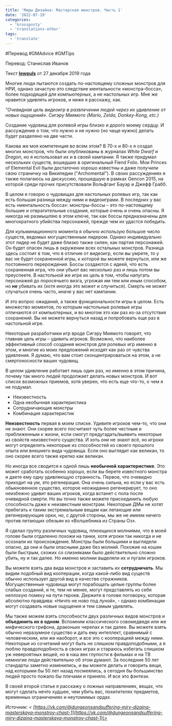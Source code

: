 ```yaml
---
title: 'Миры Дизайна: Мастерская монстров. Часть 1'
date: '2022-07-19'
categories:
  - 'krossposty'
  - 'translations-other'
tags:
  - 'translate'
---
```


#Перевод #GMAdvice #GMTips

Перевод: Станислав Иванов

Текст [**lewpuls**](https://vk.com/away.php?to=http://www.enworld.org/forum/member.php?30518-lewpuls) от 27 декабря 2019 года

Многие люди пытаются создать по-настоящему сложных монстров для НРИ, однако зачастую это следствие ментальности «монстра-босса», более подходящей для компьютерных, а не настольных игр. Мне же нравится удивлять игроков, и ниже я расскажу, как.

_"Очевидная цель видеоигр в развлечении людей через их удивление от новых ощущений». Сигэру Миямото (Mario, Zelda, Donkey-Kong, etc.)_

Создание чудовищ для ролевой игры близко и дорого моему сердцу. И рассуждение о том, что нужно и не нужно (но чаще нужно) делать будет разделено на две части.

Какова же моя компетенция во всем этом? В 70-х и 80-х я создал многих монстров, что были опубликованы в журналах _White Dwarf_ и _Dragon_, но я использовал их и в своей кампании. Я также придумал нескольких существ, вошедших в оригинальный Fiend Folio. Мои Princes of Elemental Evil были достаточно хорошо известны и даже получили свою страничку на Википедии ("Archomental"). В своих рассуждениях я также полагаюсь на дискуссию, прошедшую в рамках Gencon 2015, на которой среди прочих присутствовали Вольфганг Бауэр и Джефф Грабб.

В целом я говорю о чудовищах для настольных ролевых игр, так как есть большая разница между ними и видеоиграми. В последних у вас есть «ментальность босса»: монстры-боссы – это по-настоящему большие и отвратительные создания, которые очень и очень опасны. Я никогда не размышляю в этом ключе, так как боссы предназначены для многократного убийства персонажей, прежде чем их удастся победить.

Для кульминационного момента я обычно использую большое число существ, ведомых могущественным лидером. Однако индивидуально этот лидер не будет даже близко также силен, как партия персонажей. Он будет опасен лишь в окружении всех остальных монстров. Разница здесь состоит в том, что в отличие от видеоигр, если вы умрете, то у вас не будет сохраненной игры, к которой вы можете вернуться, или же постоянного перерождения. Боссы создаются с идеей, что есть сохраненная игра, что они убьют вас несколько раз и лишь потом вы преуспеете. В настольной же игре их цель в том, чтобы напугать персонажей до поросячьего визга, угрожая им тем или иным способом, но **не** убивать их (хотя иногда это может и случиться). Смерть не может случаться очень часто, иначе у вас нет кампании.

И это вопрос ожиданий, а также функциональности игры в целом. Есть множество моментов, по которым настольные ролевые игры отличаются от компьютерных, и во многом это как раз из-за отсутствия сохранений. Вы не можете вернуться назад и попробовать еще раз в настольной игре.

Некоторые разработчики игр вроде Сигэру Миямото говорят, что главная цель игры – удивить игроков. Возможно, что наиболее эффективный способ создания монстров для ролевых игр именно в этом, и многие из моих предложений исходят как раз от чувства удивления. Я думаю, что вам стоит сконцентрироваться на этом, а не смертоносности ваших чудовищ.



В целом удивление работает лишь один раз, но именно в этом причина, почему так много людей продолжает делать новых монстров. И вот список возможных приемов, хотя уверен, что есть еще что-то, о чем я не подумал.

- Неизвестность
- Одна необычная характеристика
- Сотрудничающие монстры
- Комбинация характеристик

**Неизвестность** первая в моем списке. Удивите игроков чем-то, что они не знают. Они скорее всего посчитают чуть более честным и приближенным к жизни, если смогут предугадать/выявить некоторые из свойств неизвестного существа. И хоть они не знают всё, но игроки могут определить некоторые из способностей из своего прошлого опыта или внешнего вида чудовища. Если оно выглядит как великан, то оно скорее всего также крепко как великан.

Но иногда все сводится к одной лишь **необычной характеристике**. Это может сработать особенно хорошо, если вы берете известного монстра и даете ему одну удивляющую странность. Первое, что очевидно приходит на ум, это регенерация. Она очень сильна, но если у вас есть обыкновенное существо, которое неожиданно регенерирует, то оно неизбежно удивит ваших игроков, когда встанет с пола после очевидной смерти. Но вы точно также можете присоединить любую способность даже к неизвестным монстрам. Некоторые ДМы не хотят прибегать к таким экстремальным вещам как летающие или регенерирующие орки, но, с другой стороны, мы же не имеем ничего против летающих обезьян из «Волшебника из Страны Оз».

Я сделал группу различных чудовищ, плюющихся молниями, что в моей голове были отдаленно похожи на танки, хотя игроки так никогда и не осознали их происхождение. Монстры были большими и выглядели опасно, да они и были опасными даже без молний. Похожие на кошек были быстрым, схожих со слизняками было действительно сложно убить, ну и так далее. Но именно молнии выделяли их и пугали игроков.

Вы можете взять два вида монстров и заставить их **сотрудничать**. Мы видим подобный вид кооперации, когда какой-либо вид существ обычно использует другой вид в качестве стражников. Могущественные чудовища могут порабощать целые группы более слабых созданий, и те, тем не менее, могут представлять из себя неплохую помеху на пути героев. Держите в голове поговорку, которая абсолютно правдива: «Ничто не ново под луной», - однако комбинации могут создавать новые ощущения и тем самым удивлять.

Мы также можем взять способности двух различных видов монстров и **объединить их в одном**. Вспомним классического совомедведя или же мифического грифона, драконьих черепах и так далее. Вы можете взять обычно неразумное существо и дать ему интеллект, сравнимый с человеческим, или же наоборот, и все это с кооперацией между ними. Некоторые из сочетаний могут быть не слишком правдоподобными, а я люблю правдоподобность в своих играх и стараюсь избегать слишком уж невероятных вещей, но в наш век глупости в фильмах и на ТВ немногие люди действительно об этом думают. За последние 50 лет стандарты заметно изменились, и вы можете делать и говорить вещи, над которыми бы 50 лет назад посмеялись, а сегодня бы большинство людей просто пожало бы плечами и приняло. И все это фэнтези.

В своей второй статье я расскажу о ложных направлениях, вещах, что могут сделать нечто худшее, чем убить вас, похитителях предметов, временных ограничениях и неутомимых ордах.



_Источник: < [https://vk.com/@dungeonsandsuffering-miry-dizaina-masterskaya-monstrov-chast-1](https://vk.com/@dungeonsandsuffering-miry-dizaina-masterskaya-monstrov-chast-1)\>_
